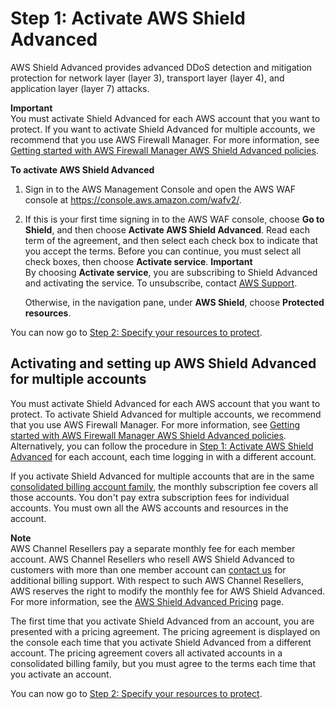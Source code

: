 # Step 1: Activate AWS Shield Advanced<a name="enable-ddos-prem"></a>

AWS Shield Advanced provides advanced DDoS detection and mitigation protection for network layer \(layer 3\), transport layer \(layer 4\), and application layer \(layer 7\) attacks\.

**Important**  
You must activate Shield Advanced for each AWS account that you want to protect\. If you want to activate Shield Advanced for multiple accounts, we recommend that you use AWS Firewall Manager\. For more information, see [Getting started with AWS Firewall Manager AWS Shield Advanced policies](getting-started-fms-shield.md)\. <a name="enable-ddos-prem-procedure"></a>

**To activate AWS Shield Advanced**

1. Sign in to the AWS Management Console and open the AWS WAF console at [https://console\.aws\.amazon\.com/wafv2/](https://console.aws.amazon.com/wafv2/)\. 

1. If this is your first time signing in to the AWS WAF console, choose **Go to Shield**, and then choose **Activate AWS Shield Advanced**\. Read each term of the agreement, and then select each check box to indicate that you accept the terms\. Before you can continue, you must select all check boxes, then choose **Activate service**\.
**Important**  
By choosing **Activate service**, you are subscribing to Shield Advanced and activating the service\. To unsubscribe, contact [AWS Support](https://console.aws.amazon.com/support)\. 

   Otherwise, in the navigation pane, under **AWS Shield**, choose **Protected resources**\. 

You can now go to [Step 2: Specify your resources to protect](ddos-choose-resources.md)\. 

## Activating and setting up AWS Shield Advanced for multiple accounts<a name="enable-ddos-prem-multi-account-procedure"></a>

You must activate Shield Advanced for each AWS account that you want to protect\. To activate Shield Advanced for multiple accounts, we recommend that you use AWS Firewall Manager\. For more information, see [Getting started with AWS Firewall Manager AWS Shield Advanced policies](getting-started-fms-shield.md)\. Alternatively, you can follow the procedure in [Step 1: Activate AWS Shield Advanced](#enable-ddos-prem) for each account, each time logging in with a different account\. 

If you activate Shield Advanced for multiple accounts that are in the same [consolidated billing account family](http://docs.aws.amazon.com/awsaccountbilling/latest/aboutv2/consolidated-billing.html), the monthly subscription fee covers all those accounts\. You don't pay extra subscription fees for individual accounts\. You must own all the AWS accounts and resources in the account\. 

**Note**  
AWS Channel Resellers pay a separate monthly fee for each member account\. AWS Channel Resellers who resell AWS Shield Advanced to customers with more than one member account can [contact us](https://aws.amazon.com/contact-us/) for additional billing support\. With respect to such AWS Channel Resellers, AWS reserves the right to modify the monthly fee for AWS Shield Advanced\. For more information, see the [AWS Shield Advanced Pricing](http://aws.amazon.com/shield/pricing/) page\. 

The first time that you activate Shield Advanced from an account, you are presented with a pricing agreement\. The pricing agreement is displayed on the console each time that you activate Shield Advanced from a different account\. The pricing agreement covers all activated accounts in a consolidated billing family, but you must agree to the terms each time that you activate an account\. 

You can now go to [Step 2: Specify your resources to protect](ddos-choose-resources.md)\.